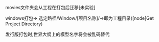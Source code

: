 movies文件夹会从工程在打包后迁移[未实验]

windows打包->
选定路径/Window/[项目名称]/->即为工程目录([node]Get Project Directory)

发行版打包时,世界大纲上的模型名字将会被乱码替代